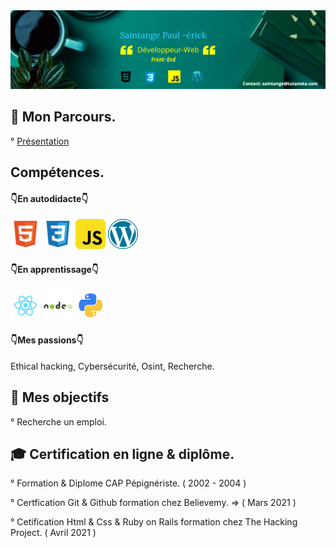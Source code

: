 <img src="https://raw.githubusercontent.com/paul22330/paul22330/master/Banniere linkedin -officiel.png" alt="Banniere Saintange Paul">

## 👦 Mon Parcours.

° [Présentation](https://lu.ma/saintange)


## Compétences.

#### 👇En autodidacte👇

![html](html.png) ![css](css.png) ![javascript](javascript.png)  ![wordpress](wordpress.png)

 #### 👇En apprentissage👇
 ![react](react.png) ![nodejs](nodejs.png) ![python3](python.png)
 
 #### 👇Mes passions👇

 Ethical hacking, Cybersécurité, Osint, Recherche.

## 🚀 Mes objectifs

° Recherche un emploi.

## :mortar_board:  Certification en ligne & diplôme.

° Formation & Diplome CAP Pépignériste. ( 2002 - 2004 )

° Certfication Git & Github formation chez Believemy. => ( Mars 2021 )

° Cetification Html & Css & Ruby on Rails formation chez The Hacking Project. ( Avril 2021 )







 



